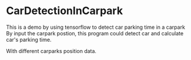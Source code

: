 # CarDetectionInCarpark
This is a demo by using tensorflow to detect car parking time in a carpark
By input the carpark postion, this program could detect car and calculate car's parking time.



With different carparks position data.
